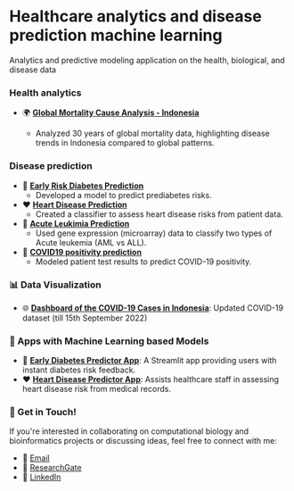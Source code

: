 # Healthcare analytics and disease prediction machine learning
Analytics and predictive modeling application on the health, biological, and disease data 


### Health analytics

- 🌍 **[Global Mortality Cause Analysis - Indonesia](https://github.com/harishmuh/Global_Mortality_Indonesia)**

  * Analyzed 30 years of global mortality data, highlighting disease trends in Indonesia compared to global patterns. 


### Disease prediction
- 💊 **[Early Risk Diabetes Prediction](https://github.com/harishmuh/Early-Risk-Diabetes-predictor-Machine-Learning-and-app)**
  * Developed a model to predict prediabetes risks.
- ❤️ **[Heart Disease Prediction](https://github.com/harishmuh/Heart-diseases-prediction-Machine-Learning--App)**
  * Created a classifier to assess heart disease risks from patient data.
- 🧫 **[Acute Leukimia Prediction](https://github.com/harishmuh/Gene-Expression_Acute-Leukimia_MLClassification)**
  * Used gene expression (microarray) data to classify two types of Acute leukemia (AML vs ALL).
- 🧬 **[COVID19 positivity prediction](https://github.com/harishmuh/COVID19_Prediction/tree/main)**
  * Modeled patient test results to predict COVID-19 positivity.


### 📊 Data Visualization
- 🌐 **[Dashboard of the COVID-19 Cases in Indonesia](https://public.tableau.com/views/Covid19inIndonesia_17550082493800/DashboardofCovid19CasesinIndonesia?:language=en-GB&:sid=&:redirect=auth&:display_count=n&:origin=viz_share_link)**: Updated COVID-19 dataset (till 15th September 2022)



### 📱 Apps with Machine Learning based Models
- 💊 **[Early Diabetes Predictor App](https://early-risk-diabetes-predictor.streamlit.app/)**: A Streamlit app providing users with instant diabetes risk feedback.
- ❤️ **[Heart Disease Predictor App](https://heart-diseases-prediction-ml-hm.streamlit.app/)**: Assists healthcare staff in assessing heart disease risk from medical records.


### 🚀 Get in Touch!  

If you're interested in collaborating on computational biology and bioinformatics projects or discussing ideas, feel free to connect with me:  
- 📧 [Email](mailto:harishmuh@gmail.com)  
- 🔗 [ResearchGate](https://www.researchgate.net/profile/Harish-Muhammad)  
- 💼 [LinkedIn](https://www.linkedin.com/in/harish-muhammad-7b600b102/)  




